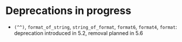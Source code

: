 # Deprecations in progress

* `(^^)`, `format_of_string`, `string_of_format`, `format6`, `format4`, `format`: deprecation introduced in 5.2, removal planned in 5.6
